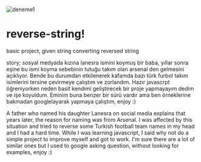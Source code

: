 ![deneme1](https://github.com/zeycanozturkk/reverse-string/assets/114536838/aef24c29-d5cf-4cda-a7f2-63eccab03275)
# reverse-string!
basic project, given string converting reversed string

story;
 sosyal medyada kızına lanesra ismini koymuş bir baba, yıllar sonra eşine bu ismi koyma sebebinin tutuğu takım olan arsenal den gelmesini açıklıyor. Bende bu durumdan etkilenerek kafamda bazı türk furbol takım isimlerini tersine çevirmeye çalıştım ve zorlandım. Hazır javascrpt öğreniyorken neden basit kendimi geliştirecek bir proje yapmayayım dedim ve işe koyuldum. Eminim buna benzer bir sürü vardır ama ben örneklerine bakmadan googlelayarak yapmaya çalıştım, enjoy :)

 A father who named his daughter Lanesra on social media explains that years later, the reason for naming  was from Arsenal. I was affected by this situation and tried to reverse some Turkish football team names in my head and I had a hard time. While I was learning javascript, I said why not do a simple project to improve myself and got to work. I'm sure there are a lot of similar ones but I used to google asking question, without looking for examples, enjoy :)

 
